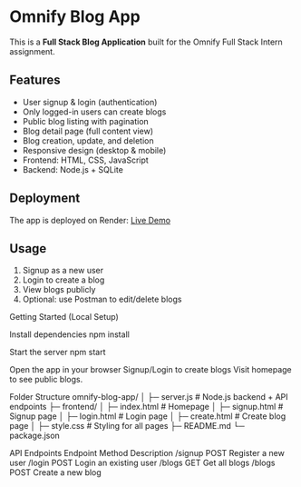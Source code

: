 # Omnify Blog App

This is a **Full Stack Blog Application** built for the Omnify Full Stack Intern assignment.

## Features
- User signup & login (authentication)
- Only logged-in users can create blogs
- Public blog listing with pagination
- Blog detail page (full content view)
- Blog creation, update, and deletion
- Responsive design (desktop & mobile)
- Frontend: HTML, CSS, JavaScript
- Backend: Node.js + SQLite

## Deployment
The app is deployed on Render:
[Live Demo](https://omnify-blog-app-a9r0.onrender.com)

## Usage
1. Signup as a new user
2. Login to create a blog
3. View blogs publicly
4. Optional: use Postman to edit/delete blogs

Getting Started (Local Setup)

Install dependencies
npm install

Start the server
npm start

Open the app in your browser
Signup/Login to create blogs
Visit homepage to see public blogs.

Folder Structure
omnify-blog-app/
│
├─ server.js          # Node.js backend + API endpoints
├─ frontend/
│   ├─ index.html     # Homepage
│   ├─ signup.html    # Signup page
│   ├─ login.html     # Login page
│   ├─ create.html    # Create blog page
│   ├─ style.css      # Styling for all pages
├─ README.md
└─ package.json

API Endpoints
Endpoint	Method	Description
/signup	POST	Register a new user
/login	POST	Login an existing user
/blogs	GET	Get all blogs
/blogs	POST	Create a new blog
